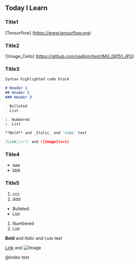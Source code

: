 ## Today I Learn

### Title1  
[Tensorflow] (https://www.tensorflow.org)
### Title2  
![Image_Cello] (https://github.com/sadlion/test/IMG_08151.JPG)
### Title3
```markdown
Syntax highlighted code block

# Header 1
## Header 2
### Header 3

- Bulleted
- List

1. Numbered
2. List

**Bold** and _Italic_ and `Code` text

[Link](url) and ![Image](src)
```  
### Title4  
- aaa  
- bbb  

### Title5
1. ccc  
2. ddd  




- Bulleted
- List

1. Numbered
2. List

**Bold** and _Italic_ and `Code` text

[Link](url) and ![Image](src)

@index
test

